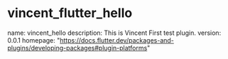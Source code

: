# vincent_flutter_hello
name: vincent_hello description: This is Vincent First test plugin. version: 0.0.1 homepage: "https://docs.flutter.dev/packages-and-plugins/developing-packages#plugin-platforms"

